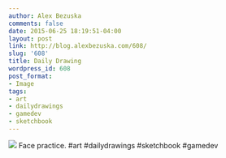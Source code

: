 ```yaml
---
author: Alex Bezuska
comments: false
date: 2015-06-25 18:19:51-04:00
layout: post
link: http://blog.alexbezuska.com/608/
slug: '608'
title: Daily Drawing
wordpress_id: 608
post_format:
- Image
tags:
- art
- dailydrawings
- gamedev
- sketchbook
---
```


![](/images/2015/06/tumblr_nqiix3t7Mt1u11b0ro1_1280.jpg)
Face practice. #art #dailydrawings #sketchbook #gamedev
